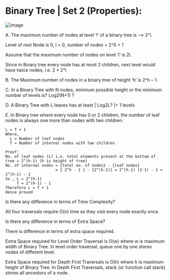 # Binary Tree | Set 2 (Properties):

 ![image](https://user-images.githubusercontent.com/35987583/153382580-c715449d-c5eb-4ab1-9d92-a2fa219bbe0a.png)


A. The maximum number of nodes at level ‘l’ of a binary tree is --> 2^l. 

Level of root Node is 0, l = 0, number of nodes = 2^0 = 1

Assume that the maximum number of nodes on level ‘l’ is 2l.

Since in Binary tree every node has at most 2 children, next level would have twice nodes, i.e. 2 * 2^l 


B. The Maximum number of nodes in a binary tree of height ‘h’ is 2^h – 1. 

C. In a Binary Tree with N nodes, minimum possible height or the minimum number of levels is? Log2(N+1) ?   

D. A Binary Tree with L leaves has at least | Log2L? |+ 1   levels 

E. In Binary tree where every node has 0 or 2 children, the number of leaf nodes is always one more than nodes with two children.

```
L = T + 1
Where,
  L = Number of leaf nodes
  T = Number of internal nodes with two children

Proof:
No. of leaf nodes (L) i.e. total elements present at the bottom of tree = 2^(h-1) (h is height of tree)
No. of internal nodes = {total no. of nodes} - {leaf nodes} 
                      = { 2^h - 1 } - {2^(h-1)} = 2^(h-1) (2-1) - 1 = 2^(h-1) - 1
So , L = 2^(h-1)
     T = 2^(h-1) - 1
Therefore L = T + 1
Hence proved
```




Is there any difference in terms of Time Complexity?

All four traversals require O(n) time as they visit every node exactly once.

Is there any difference in terms of Extra Space?

There is difference in terms of extra space required.

Extra Space required for Level Order Traversal is O(w) where w is maximum width of Binary Tree. In level order traversal, queue one by one stores nodes of different level.

Extra Space required for Depth First Traversals is O(h) where h is maximum height of Binary Tree. In Depth First Traversals, stack (or function call stack) stores all ancestors of a node.
